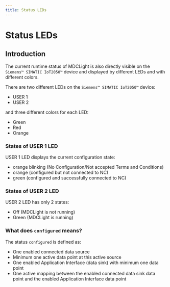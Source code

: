 ```yaml
---
title: Status LEDs
---
```


# Status LEDs

## Introduction

The current runtime status of MDCLight is also directly visible on the `Siemens™ SIMATIC IoT2050™` device and displayed by different LEDs and with different colors.

There are two different LEDs on the `Siemens™ SIMATIC IoT2050™` device:

- USER 1
- USER 2

and three different colors for each LED:

- Green
- Red
- Orange

### States of USER 1 LED

USER 1 LED displays the current configuration state:

- orange blinking (No Configuration/Not accepted Terms and Conditions)
- orange (configured but not connected to NC)
- green (configured and successfully connected to NC)

### States of USER 2 LED

USER 2 LED has only 2 states:

- Off (MDCLight is not running)
- Green (MDCLight is running)

### What does `configured` means?

The status `configured` is defined as:

- One enabled connected data source
- Minimum one active data point at this active source
- One enabled Application Interface (data sink) with minimum one data point
- One active mapping between the enabled connected data sink data point and the enabled Application Interface data point
